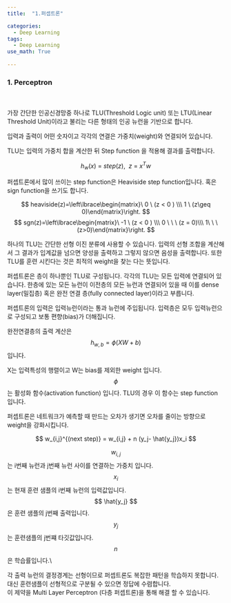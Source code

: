 ```yaml
---
title:  "1.퍼셉트론"

categories:
  - Deep Learning
tags:
  - Deep Learning
use_math: True
    
---
```




### 1. Perceptron ###
\
\
가장 간단한 인공신경망중 하나로 TLU(Threshold Logic unit) 또는 LTU(Linear Threshold Unit)이라고 불리는
다른 형태의 인공 뉴런을 기반으로 합니다.

입력과 출력이 어떤 숫자이고 각각의 연결은 가중치(weight)와 연결되어 있습니다.

TLU는 입력의 가중치 합을 계산한 뒤 Step function 을 적용해 결과를 출력합니다.

$$ h_w(x)\ =\ step(z),\ \ z\ =\ x^Tw $$

퍼셉트론에서 많이 쓰이는 step function은 Heaviside step function입니다.
혹은 sign function을 쓰기도 합니다.

$$ heaviside(z)=\left\lbrace\begin{matrix}\ 0 \ (z < 0 ) \\\ 1 \ (z\geq 0)\end{matrix}\right. $$
$$ sgn(z)=\left\lbrace\begin{matrix}\ -1 \  (z < 0 ) \\\ 0 \ \ \ (z = 0)\\\ 1\ \ \ (z>0)\end{matrix}\right. $$

하나의 TLU는 간단한 선형 이진 분류에 사용할 수 있습니다. 
입력의 선형 조합을 계산해서 그 결과가 입계값을 넘으면 양성을 출력하고 그렇지 않으면 음성을 출력합니다. 
또한 TLU를 훈련 시킨다는 것은 최적의 weight을 찾는 다는 뜻입니다.

퍼셉트론은 층이 하나뿐인 TLU로 구성됩니다. 각각의 TLU는 모든 입력에 연결되어 있습니다.
한층에 있는 모든 뉴런이 이전층의 모든 뉴런과 연결되어 있을 때 이를 dense layer(밀집층) 혹은 
완전 연결 층(fully connected layer)이라고 부릅니다.

퍼셉트론의 입력은 입력뉴런이라는 통과 뉴런에 주입됩니다. 입력층은 모두 입력뉴런으로 구성되고 보통 편향(bias)가 더해집니다.

완전연결층의 출력 계산은
$$ h_{w,b} = \phi (XW +b) $$ 입니다.

X는 입력특성의 행렬이고 W는 bias를 제외한 weight 입니다.
$$ \phi $$는 활성화 함수(activation function) 입니다.  TLU의 경우 이 함수는 step function 입니다.


퍼셉트론은 네트워크가 예측할 때 만드는 오차가 생기면 오차를 줄이는 방향으로 weight을 강화시킵니다.

$$ w_{i,j}^{(next step)} = w_{i,j} + n (y_j- \hat{y_j})x_i $$

$$w_{i,j} $$는 i번째 뉴런과 j번째 뉴런 사이를 연결하는 가중치 입니다. \
$$ x_i $$ 는 현재 훈련 샘플의 i번째 뉴런의 입력값입니다.\
$$ \hat{y_j} $$은 훈련 샘플의 j번째 출력입니다.
$$ y_j $$ 는 훈련샘플의 j번쨰 타깃값입니다. \
$$ n $$은 학습률입니다.\


각 출력 뉴런의 결정경계는 선형이므로 퍼셉트론도 복잡한 패턴을 학습하지 못합니다.\
대신 훈련샘플이 선형적으로 구분될 수 있으면 정답에 수렴합니다.\
이 제약을 Multi Layer Perceptron (다층 퍼셉트론)을 통해 해결 할 수 있습니다.